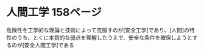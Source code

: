 # 人間工学 158ページ
 危険性を工学的な理論と技術によって克服すのが[安全工学]であり、[人間]の特性のうち、とくに本質的な弱点を理解したうえで、安全な条件を確保しようとするのが[安全人間工学]である
